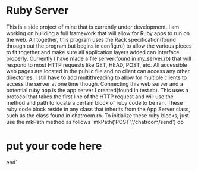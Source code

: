 # Ruby Server

This is a side project of mine that is currently under development.
I am working on building a full framework that will allow for Ruby apps to run on the web.
All together, this program uses the Rack specification(found through out the program but begins in config.ru) to allow the various pieces to fit together and make sure all application layers added can interface properly.
Currently I have made a file server(found in my_server.rb) that will respond to most HTTP requests like GET, HEAD, POST, etc. All accessible web pages are located in the public file and no client can access any other directories. I still have to add multithreading to allow for multiple clients to access the server at one time though.
Connecting this web server and a potential ruby app is the app server I created(found in test.rb). This uses a protocol that takes the first line of the HTTP request and will use the method and path to locate a certain block of ruby code to be ran. These ruby code block reside in any class that inherits from the App Server class, such as the class found in chatroom.rb. To initialize these ruby blocks, just use the mkPath method as follows
`mkPath('POST','/chatroom/send') do
  # put your code here
end`

